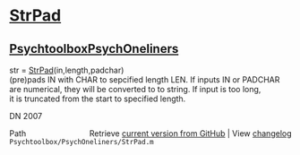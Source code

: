 # [StrPad](StrPad)
## [Psychtoolbox](Psychtoolbox)[PsychOneliners](PsychOneliners)

str = [StrPad](StrPad)(in,length,padchar)  
(pre)pads IN with CHAR to sepcified length LEN. If inputs IN or PADCHAR  
are numerical, they will be converted to to string. If input is too long,  
it is truncated from the start to specified length.  
  
DN 2007  




<div class="code_header" style="text-align:right;">
  <span style="float:left;">Path&nbsp;&nbsp;</span> <span class="counter">Retrieve <a href=
  "https://raw.github.com/Psychtoolbox-3/Psychtoolbox-3/beta/Psychtoolbox/PsychOneliners/StrPad.m">current version from GitHub</a> | View <a href=
  "https://github.com/Psychtoolbox-3/Psychtoolbox-3/commits/beta/Psychtoolbox/PsychOneliners/StrPad.m">changelog</a></span>
</div>
<div class="code">
  <code>Psychtoolbox/PsychOneliners/StrPad.m</code>
</div>

